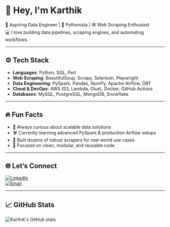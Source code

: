 # 👋 Hey, I'm Karthik

🚀 Aspiring Data Engineer | 🐍 Pythonista | 🕸️ Web Scraping Enthusiast  
💻 I love building data pipelines, scraping engines, and automating workflows.

---

## ⚙️ Tech Stack

- **Languages**: Python, SQL, Perl  
- **Web Scraping**: BeautifulSoup, Scrapy, Selenium, Playwright  
- **Data Engineering**: PySpark, Pandas, NumPy, Apache Airflow, DBT  
- **Cloud & DevOps**: AWS (S3, Lambda, Glue), Docker, GitHub Actions  
- **Databases**: MySQL, PostgreSQL, MongoDB, Snowflake  

---

## 🔥 Fun Facts

- 🧠 Always curious about scalable data solutions  
- 🛠️ Currently learning advanced PySpark & production Airflow setups  
- 🤖 Built dozens of robust scrapers for real-world use cases  
- 🎯 Focused on clean, modular, and reusable code  

---

## 🌐 Let’s Connect

[![LinkedIn](https://img.shields.io/badge/LinkedIn-blue?style=for-the-badge&logo=linkedin&logoColor=white)](https://www.linkedin.com/in/karthikesan-g/)  
[![Email](https://img.shields.io/badge/Email-D14836?style=for-the-badge&logo=gmail&logoColor=white)](mailto:karthikesan.in@gmail.com)

---

## 📈 GitHub Stats

![Karthik's GitHub stats](https://github-readme-stats.vercel.app/api?username=your-github-username&show_icons=true&theme=tokyonight)

